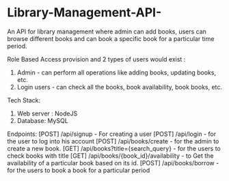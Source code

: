 # Library-Management-API-
An API for library management where admin can add books, users can browse different books and can book a specific book for a particular time period.

Role Based Access provision and 2 types of users would exist :
1. Admin - can perform all operations like adding books, updating books, etc.
2. Login users - can check all the books, book availability, book books, etc.
   
Tech Stack:
1. Web server : NodeJS
2. Database: MySQL

Endpoints:
[POST] /api/signup - For creating a user
[POST] /api/login - for the user to log into his account
[POST] /api/books/create - for the admin to create a new book.
[GET] /api/books?title={search_query} - for the users to check books with title
[GET] /api/books/{book_id}/availability - to Get the availability of a particular book based on its id.
[POST] /api/books/borrow -  for the users to book a book for a particular period

